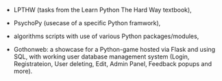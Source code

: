 - LPTHW (tasks from the Learn Python The Hard Way textbook), 

- PsychoPy (usecase of a specific Python framwork), 

- algorithms scripts with use of various Python packages/modules, 

- Gothonweb: a showcase for a Python-game hosted via Flask and using SQL, 
    with working user database management system 
    (Login, Registrateion, User deleting, Edit, Admin Panel, Feedback popups and more).
